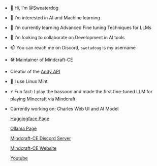 - 👋 Hi, I’m @Sweaterdog
- 👀 I’m interested in AI and Machine learning
- 🌱 I’m currently learning Advanced Fine tuning Techniques for LLMs
- 💞️ I’m looking to collaborate on Development in AI tools
- 📫 You can reach me on Discord, `swetadoug` is my username 
- 🛠 Maintainer of Mindcraft-CE
- Creator of the [Andy API](https://andy.mindcraft-ce.com/)
- 🐧 I use Linux Mint
- ⚡ Fun fact: I play the bassoon and made the first fine-tuned LLM for playing Minecraft via Mindcraft
- Currently working on: Charles Web UI and AI Model

  [Huggingface Page](https://huggingface.co/Sweaterdog)
  
  [Ollama Page](https://ollama.com/Sweaterdog)

  [Mindcraft-CE Discord Server](https://discord.gg/DNnBQvCtwr)

  [Mindcraft-CE Website](https://mindcraft-ce.com/)
 
  [Youtube](https://youtube.com/@sweaterdog5475?si=bPo11cLvoR1sYEXp)
<!---
Sweaterdog/Sweaterdog is a ✨ special ✨ repository because its `README.md` (this file) appears on your GitHub profile.
You can click the Preview link to take a look at your changes.
--->
